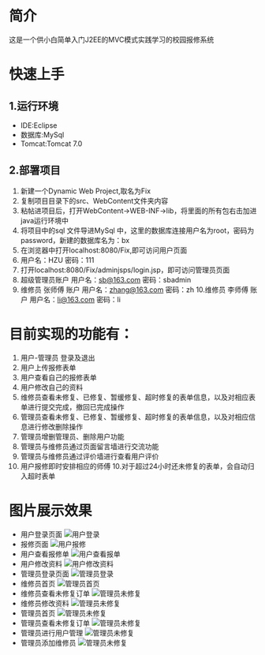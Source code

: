 # 简介
这是一个供小白简单入门J2EE的MVC模式实践学习的校园报修系统

# 快速上手
## 1.运行环境
* IDE:Eclipse
* 数据库:MySql
* Tomcat:Tomcat 7.0
## 2.部署项目
1. 新建一个Dynamic Web Project,取名为Fix
2. 复制项目目录下的src、WebContent文件夹内容
3. 粘帖进项目后，打开WebContent->WEB-INF->lib，将里面的所有包右击加进java运行环境中
4. 将项目中的sql 文件导进MySql 中，这里的数据库连接用户名为root，密码为password，新建的数据库名为：bx
5. 在浏览器中打开localhost:8080/Fix,即可访问用户页面
6. 用户名：HZU  密码：111
7. 打开localhost:8080/Fix/adminjsps/login.jsp，即可访问管理员页面
8. 超级管理员账户 用户名：sb@163.com 密码：sbadmin
9. 维修员 张师傅 账户 用户名：zhang@163.com 密码：zh
10.维修员 李师傅 账户 用户名：li@163.com 密码：li

# 目前实现的功能有：
1. 用户-管理员 登录及退出
2. 用户上传报修表单
3. 用户查看自己的报修表单
4. 用户修改自己的资料
5. 维修员查看未修复、已修复、暂缓修复、超时修复的表单信息，以及对相应表单进行提交完成，撤回已完成操作
5. 管理员查看未修复、已修复、暂缓修复、超时修复的表单信息，以及对相应信息进行修改删除操作
6. 管理员增删管理员、删除用户功能
7. 管理员与维修员通过页面留言墙进行交流功能
8. 管理员与维修员通过评价墙进行查看用户评价
9. 用户报修即时安排相应的师傅
10.对于超过24小时还未修复的表单，会自动归入超时表单

# 图片展示效果
* 用户登录页面
![用户登录](https://github.com/SK-Keith/Fix/blob/master/example/images/1.png)
* 报修页面
![用户报修](https://github.com/SK-Keith/Fix/blob/master/example/images/2.png)
* 用户查看报修单
![用户查看报单](https://github.com/SK-Keith/Fix/blob/master/example/images/3.png)
* 用户修改资料
![用户修改资料](https://github.com/SK-Keith/Fix/blob/master/example/images/4.png)
* 管理员登录页面
![管理员登录](https://github.com/SK-Keith/Fix/blob/master/example/images/5.png)
* 维修员首页
![管理员首页](https://github.com/SK-Keith/Fix/blob/master/example/images/6.png)
* 维修员查看未修复订单
![管理员未修复](https://github.com/SK-Keith/Fix/blob/master/example/images/7.png)
* 维修员修改资料
![管理员未修复](https://github.com/SK-Keith/Fix/blob/master/example/images/12.png)
* 管理员首页
![管理员未修复](https://github.com/SK-Keith/Fix/blob/master/example/images/13.png)
* 管理员查看未修复订单
![管理员未修复](https://github.com/SK-Keith/Fix/blob/master/example/images/14.png)
* 管理员进行用户管理
![管理员未修复](https://github.com/SK-Keith/Fix/blob/master/example/images/18.png)
* 管理员添加维修员
![管理员未修复](https://github.com/SK-Keith/Fix/blob/master/example/images/20.png)








